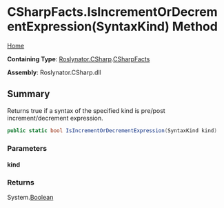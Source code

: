# CSharpFacts\.IsIncrementOrDecrementExpression\(SyntaxKind\) Method

[Home](../../../../README.md)

**Containing Type**: [Roslynator.CSharp](../../README.md)\.[CSharpFacts](../README.md)

**Assembly**: Roslynator\.CSharp\.dll

## Summary

Returns true if a syntax of the specified kind is pre/post increment/decrement expression\.

```csharp
public static bool IsIncrementOrDecrementExpression(SyntaxKind kind)
```

### Parameters

#### kind





### Returns

System\.[Boolean](https://docs.microsoft.com/en-us/dotnet/api/system.boolean)

